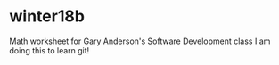 # winter18b
Math worksheet for Gary Anderson's Software Development class
I am doing this to learn git!
